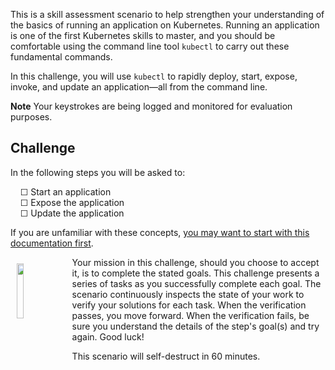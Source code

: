 This is a skill assessment scenario to help strengthen your understanding of the basics of running an application on Kubernetes. Running an application is one of the first Kubernetes skills to master, and you should be comfortable using the command line tool `kubectl` to carry out these fundamental commands.

In this challenge, you will use `kubectl` to rapidly deploy, start, expose, invoke, and update an application&#8212;all from the command line.

**Note** Your keystrokes are being logged and monitored for evaluation purposes.

## Challenge

In the following steps you will be asked to:

&nbsp;&nbsp;&nbsp;&nbsp;☐ Start an application  
&nbsp;&nbsp;&nbsp;&nbsp;☐ Expose the application  
&nbsp;&nbsp;&nbsp;&nbsp;☐ Update the application

If you are unfamiliar with these concepts, [you may want to start with this documentation first](https://kubernetes.io/docs/tutorials/kubernetes-basics/deploy-app/deploy-intro/).

<img align="left" src="./assets/mission.jpg" width="15%" style="padding:10px;">
Your mission in this challenge, should you choose to accept it, is to complete the stated goals. This challenge presents a series of tasks as you successfully complete each goal. The scenario continuously inspects the state of your work to verify your solutions for each task. When the verification passes, you move forward. When the verification fails, be sure you understand the details of the step's goal(s) and try again. Good luck!

This scenario will self-destruct in 60 minutes.
